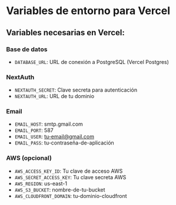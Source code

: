 # Variables de entorno para Vercel

## Variables necesarias en Vercel:

### Base de datos
- `DATABASE_URL`: URL de conexión a PostgreSQL (Vercel Postgres)

### NextAuth
- `NEXTAUTH_SECRET`: Clave secreta para autenticación
- `NEXTAUTH_URL`: URL de tu dominio

### Email
- `EMAIL_HOST`: smtp.gmail.com
- `EMAIL_PORT`: 587
- `EMAIL_USER`: tu-email@gmail.com
- `EMAIL_PASS`: tu-contraseña-de-aplicación

### AWS (opcional)
- `AWS_ACCESS_KEY_ID`: Tu clave de acceso AWS
- `AWS_SECRET_ACCESS_KEY`: Tu clave secreta AWS
- `AWS_REGION`: us-east-1
- `AWS_S3_BUCKET`: nombre-de-tu-bucket
- `AWS_CLOUDFRONT_DOMAIN`: tu-dominio-cloudfront
